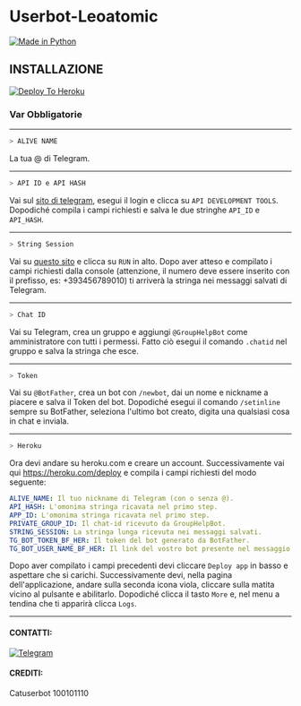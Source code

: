 # Userbot-Leoatomic


[![Made in Python](https://img.shields.io/badge/Made%20in-python-red.svg)](https://www.python.org/)

## INSTALLAZIONE

[![Deploy To Heroku](https://www.herokucdn.com/deploy/button.svg)](https://dashboard.heroku.com/new?button-url=https%3A%2F%2Fgithub.com%2Fleoatomic%2Fuserbot&template=https%3A%2F%2Fgithub.com%2Fleoatomic%2Fuserbot)

### Var Obbligatorie

***
```bash
> ALIVE NAME
```
La tua @ di Telegram.

***
```bash
> API ID e API HASH
```
Vai sul [sito di telegram](my.telegram.org/), esegui il login e clicca su `API DEVELOPMENT TOOLS`. Dopodiché compila i campi richiesti e salva le due stringhe `API_ID` e `API_HASH`.

***

```bash
> String Session
```
Vai su [questo sito](repl.it/@Ilas69/generatestringsession) e clicca su `RUN` in alto. Dopo aver atteso e compilato i campi richiesti dalla console (attenzione, il numero deve essere inserito con il prefisso, es: +393456789010) ti arriverà la stringa nei messaggi salvati di Telegram.

***

```bash
> Chat ID
```
Vai su Telegram, crea un gruppo e aggiungi `@GroupHelpBot` come amministratore con tutti i permessi. Fatto ciò esegui il comando `.chatid` nel gruppo e salva la stringa che esce.

***

```bash
> Token
```
Vai su `@BotFather`, crea un bot con `/newbot`, dai un nome e nickname a piacere e salva il Token del bot. Dopodiché esegui il comando `/setinline` sempre su BotFather, seleziona l'ultimo bot creato, digita una qualsiasi cosa in chat e inviala.

***

```bash
> Heroku
```
Ora devi andare su heroku.com e creare un account. Successivamente vai qui https://heroku.com/deploy e compila i campi richiesti del modo seguente:
```yaml
ALIVE_NAME: Il tuo nickname di Telegram (con o senza @).
API_HASH: L'omonima stringa ricavata nel primo step.
APP_ID: L'omonima stringa ricavata nel primo step.
PRIVATE_GROUP_ID: Il chat-id ricevuto da GroupHelpBot.
STRING_SESSION: La stringa lunga ricevuta nei messaggi salvati.
TG_BOT_TOKEN_BF_HER: Il token del bot generato da BotFather.
TG_BOT_USER_NAME_BF_HER: Il link del vostro bot presente nel messaggio di BotFather (es: t.me/NomeDelBot).
```
Dopo aver compilato i campi precedenti devi cliccare `Deploy app` in basso e aspettare che si carichi. Successivamente devi, nella pagina dell'applicazione, andare sulla seconda icona viola, cliccare sulla matita vicino al pulsante e abilitarlo. Dopodiché clicca il tasto `More` e, nel menu a tendina che ti apparirà clicca `Logs`.

***

#### CONTATTI:

[![Telegram](https://img.shields.io/badge/TG-%20@Leoatomic-black.svg)](https://t.me/Leoatomic)


#### CREDITI:

Catuserbot
100101110
